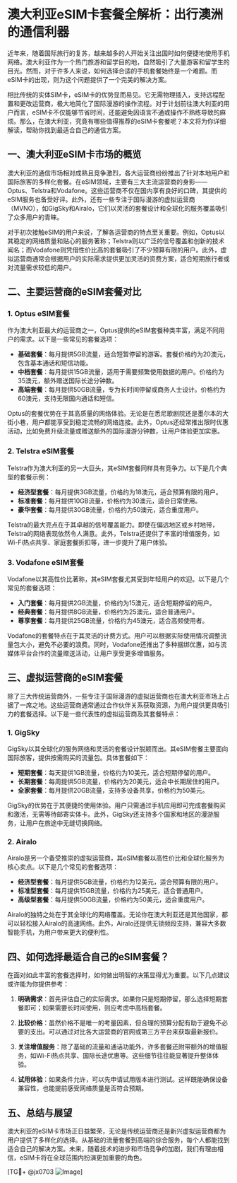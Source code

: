 # 澳大利亚eSIM卡套餐全解析：出行澳洲的通信利器

近年来，随着国际旅行的复苏，越来越多的人开始关注出国时如何便捷地使用手机网络。澳大利亚作为一个热门旅游和留学目的地，自然吸引了大量游客和留学生的目光。然而，对于许多人来说，如何选择合适的手机套餐始终是一个难题。而eSIM卡的出现，则为这个问题提供了一个完美的解决方案。

相比传统的实体SIM卡，eSIM卡的优势显而易见。它无需物理插入，支持远程配置和更改运营商，极大地简化了国际漫游的操作流程。对于计划前往澳大利亚的用户而言，eSIM卡不仅能够节省时间，还能避免因语言不通或操作不熟练导致的麻烦。那么，在澳大利亚，究竟有哪些值得推荐的eSIM卡套餐呢？本文将为你详细解读，帮助你找到最适合自己的通信方案。

## 一、澳大利亚eSIM卡市场的概览

澳大利亚的通信市场相对成熟且竞争激烈，各大运营商纷纷推出了针对本地用户和国际旅客的多样化套餐。在eSIM领域，主要有三大主流运营商的身影——Optus、Telstra和Vodafone。这些运营商不仅在国内享有良好的口碑，其提供的eSIM服务也备受好评。此外，还有一些专注于国际漫游的虚拟运营商（MVNO），如GigSky和Airalo，它们以灵活的套餐设计和全球化的服务覆盖吸引了众多用户的青睐。

对于初次接触eSIM的用户来说，了解各运营商的特点至关重要。例如，Optus以其稳定的网络质量和贴心的服务著称；Telstra则以广泛的信号覆盖和创新的技术闻名；而Vodafone则凭借性价比高的套餐吸引了不少预算有限的用户。此外，虚拟运营商通常会根据用户的实际需求提供更加灵活的资费方案，适合短期旅行者或对流量需求较低的用户。

## 二、主要运营商的eSIM套餐对比

### 1. Optus eSIM套餐

作为澳大利亚最大的运营商之一，Optus提供的eSIM套餐种类丰富，满足不同用户的需求。以下是一些常见的套餐选项：

- **基础套餐**：每月提供5GB流量，适合短暂停留的游客。套餐价格约为20澳元，包含基本通话和短信功能。
- **中档套餐**：每月提供15GB流量，适用于需要频繁使用数据的用户。价格约为35澳元，额外赠送国际长途分钟数。
- **高端套餐**：每月提供50GB流量，专为长时间停留或商务人士设计。价格约为60澳元，支持无限国内通话和短信。

Optus的套餐优势在于其高质量的网络体验。无论是在悉尼歌剧院还是墨尔本的大街小巷，用户都能享受到稳定流畅的网络连接。此外，Optus还经常推出限时优惠活动，比如免费升级流量或赠送额外的国际漫游分钟数，让用户体验更加实惠。

### 2. Telstra eSIM套餐

Telstra作为澳大利亚的另一大巨头，其eSIM套餐同样具有竞争力。以下是几个典型的套餐示例：

- **经济型套餐**：每月提供3GB流量，价格约为18澳元，适合预算有限的用户。
- **标准套餐**：每月提供10GB流量，价格约为30澳元，适合日常使用。
- **豪华套餐**：每月提供30GB流量，价格约为50澳元，适合重度用户。

Telstra的最大亮点在于其卓越的信号覆盖能力。即使在偏远地区或乡村地带，Telstra的网络表现依然令人满意。此外，Telstra还提供了丰富的增值服务，如Wi-Fi热点共享、家庭套餐折扣等，进一步提升了用户体验。

### 3. Vodafone eSIM套餐

Vodafone以其高性价比著称，其eSIM套餐尤其受到年轻用户的欢迎。以下是几个常见的套餐选项：

- **入门套餐**：每月提供2GB流量，价格约为15澳元，适合短期停留的用户。
- **经典套餐**：每月提供8GB流量，价格约为25澳元，适合普通用户。
- **尊享套餐**：每月提供25GB流量，价格约为45澳元，适合高频使用者。

Vodafone的套餐特点在于其灵活的计费方式。用户可以根据实际使用情况调整流量包大小，避免不必要的浪费。同时，Vodafone还推出了多种捆绑优惠，如与流媒体平台合作的流量赠送活动，让用户享受更多增值服务。

## 三、虚拟运营商的eSIM套餐

除了三大传统运营商外，一些专注于国际漫游的虚拟运营商也在澳大利亚市场上占据了一席之地。这些运营商通常通过合作伙伴关系获取资源，为用户提供更具吸引力的套餐选择。以下是一些代表性的虚拟运营商及其套餐特点：

### 1. GigSky

GigSky以其全球化的服务网络和灵活的套餐设计脱颖而出。其eSIM套餐主要面向国际旅客，提供按需购买的流量包。具体套餐如下：

- **短期套餐**：每天提供1GB流量，价格约为10美元，适合短期停留的用户。
- **长期套餐**：每周提供5GB流量，价格约为20美元，适合中长期居住的用户。
- **全家套餐**：每月提供20GB流量，支持多设备共享，价格约为50美元。

GigSky的优势在于其便捷的使用体验。用户只需通过手机应用即可完成套餐购买和激活，无需等待邮寄实体卡。此外，GigSky还支持多个国家和地区的漫游服务，让用户在旅途中无缝切换网络。

### 2. Airalo

Airalo是另一个备受推崇的虚拟运营商，其eSIM套餐以高性价比和全球化服务为核心卖点。以下是几个常见的套餐选项：

- **经济型套餐**：每月提供5GB流量，价格约为12美元，适合预算有限的用户。
- **标准型套餐**：每月提供15GB流量，价格约为25美元，适合普通用户。
- **高级型套餐**：每月提供50GB流量，价格约为50美元，适合重度用户。

Airalo的独特之处在于其全球化的网络覆盖。无论你在澳大利亚还是其他国家，都可以轻松接入Airalo的高速网络。此外，Airalo还提供无锁频段支持，兼容大多数智能手机，为用户带来更大的便利性。

## 四、如何选择最适合自己的eSIM套餐？

在面对如此丰富的套餐选择时，如何做出明智的决策显得尤为重要。以下几点建议或许能为你提供参考：

1. **明确需求**：首先评估自己的实际需求。如果你只是短期停留，那么选择短期套餐即可；如果需要长时间使用，则应考虑中高档套餐。
   
2. **比较价格**：虽然价格不是唯一的考量因素，但合理的预算分配有助于避免不必要的支出。可以通过对比各大运营商的官网或第三方平台来获取最新报价。

3. **关注增值服务**：除了基础的流量和通话功能外，许多套餐还附带额外的增值服务，如Wi-Fi热点共享、国际长途优惠等。这些细节往往能显著提升整体体验。

4. **试用体验**：如果条件允许，可以先申请试用版本进行测试。这样既能确保设备兼容性，也能提前感受网络质量是否符合预期。

## 五、总结与展望

澳大利亚的eSIM卡市场正日益繁荣，无论是传统运营商还是新兴虚拟运营商都为用户提供了多样化的选择。从基础的流量套餐到高端的综合服务，每个人都能找到适合自己的解决方案。未来，随着技术的进步和市场竞争的加剧，我们有理由相信，eSIM卡将在全球范围内扮演更加重要的角色。

[TG💪+ @jx0703 ![Image](https://github.com/user-attachments/assets/dbca1d08-cadb-493c-b0ec-ad6f7a83f270)]